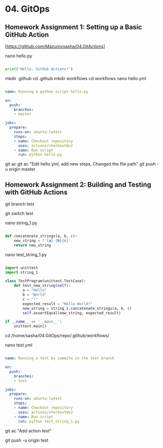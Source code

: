 # 04. GitOps

## Homework Assignment 1: Setting up a Basic GitHub Action

[https://github.com/Mazurovsasha/04.GitActions]

nano hello.py

```python

print('Hello, GitHub Actions!')

```

mkdir .github
cd .github
mkdir workflows
cd workflows
nano hello.yml

```yaml

name: Running a python script hello.py

on:
  push:
    branches:
    - master

jobs:
  prepare:
    runs-on: ubuntu-latest
    steps:
    - name: Checkout repository
      uses: actions/checkout@v2
    - name: Run script
      run: python hello.py
```

git ac git ac "Edit hello.yml, add new steps, Changed the file path"
git push -u origin master


## Homework Assignment 2: Building and Testing with GitHub Actions

git branch test

git switch test

nano string_1.py

```python

def concatenate_strings(a, b, c):
    new_string = f'{a} {b}{c}'
    return new_string

```

nano test_string_1.py

```python

import unittest
import string_1

class TestProgram(unittest.TestCase):
    def test_new_string(self):
        a = "Hello"
        b = "World"
        c = "!"
        expected_result = "Hello World!"
        new_string = string_1.concatenate_strings(a, b, c)
        self.assertEqual(new_string, expected_result)

if __name__ == '__main__':
    unittest.main()

```

cd /home/sasha/04.GitOps/repo/.github/workflows/

nano test.yml

```yaml

name: Running a test by commite in the test branch

on:
  push:
    branches:
    - test

jobs:
  prepare:
    runs-on: ubuntu-latest
    steps:
    - name: Checkout repository
      uses: actions/checkout@v2
    - name: Run script
      run: python test_string_1.py

```

git ac "Add action test"

git push -u origin test